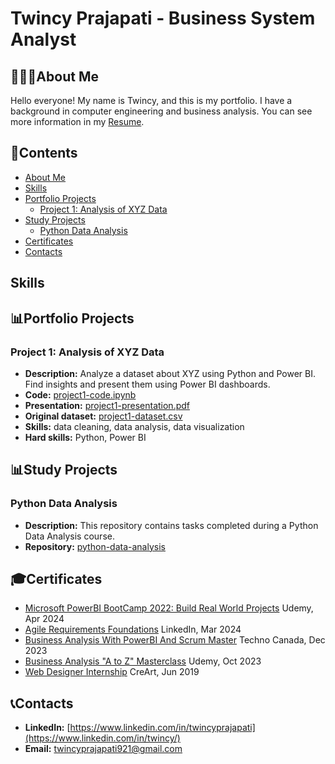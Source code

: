 # Twincy Prajapati - Business System Analyst
## 👩🏻‍💻About Me
Hello everyone! My name is Twincy, and this is my portfolio. I have a background in computer engineering and business analysis. You can see more information in my [Resume](https://github.com/Twincy-Prajapati/Twincy-Prajapati/blob/main/Twincy%20Prajapati_BA_Resume.pdf).

## 📃Contents
- [About Me](#about-me)
- [Skills](#skills)
- [Portfolio Projects](#portfolio-projects)
  - [Project 1: Analysis of XYZ Data](#project-1-analysis-of-xyz-data)
- [Study Projects](#study-projects)
  - [Python Data Analysis](#python-data-analysis)
- [Certificates](#certificates)
- [Contacts](#contacts)
  
## Skills

## 📊Portfolio Projects
### Project 1: Analysis of XYZ Data
- **Description:** Analyze a dataset about XYZ using Python and Power BI. Find insights and present them using Power BI dashboards.
- **Code:** [project1-code.ipynb](project1-code.ipynb)
- **Presentation:** [project1-presentation.pdf](project1-presentation.pdf)
- **Original dataset:** [project1-dataset.csv](project1-dataset.csv)
- **Skills:** data cleaning, data analysis, data visualization
- **Hard skills:** Python, Power BI

## 📊Study Projects
### Python Data Analysis
- **Description:** This repository contains tasks completed during a Python Data Analysis course.
- **Repository:** [python-data-analysis](python-data-analysis)

## 🎓Certificates
- [Microsoft PowerBI BootCamp 2022: Build Real World Projects](https://github.com/Twincy-Prajapati/Twincy-Prajapati/blob/main/Certificates/PowerBi.pdf) Udemy, Apr 2024
- [Agile Requirements Foundations](https://github.com/Twincy-Prajapati/Twincy-Prajapati/blob/main/Certificates/CertificateOfCompletion_Agile%20Requirements%20Foundations%20(1).pdf) LinkedIn, Mar 2024
- [Business Analysis With PowerBI And Scrum Master](https://github.com/Twincy-Prajapati/Twincy-Prajapati/blob/main/Certificates/Business%20Analysis%20With%20Power%20Bi%20And%20Scrum%20Master.pdf) Techno Canada, Dec 2023 
- [Business Analysis "A to Z" Masterclass](https://github.com/Twincy-Prajapati/Twincy-Prajapati/blob/main/Certificates/BA%20Udemy%20Certificate.pdf) Udemy, Oct 2023
- [Web Designer Internship](https://github.com/Twincy-Prajapati/Twincy-Prajapati/blob/main/Certificates/CreArt-Web%20design.pdf) CreArt, Jun 2019

## 📞Contacts
- **LinkedIn:** [https://www.linkedin.com/in/twincyprajapati](https://www.linkedin.com/in/twincy/)
- **Email:** twincyprajapati921@gmail.com

